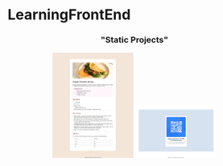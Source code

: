 # LearningFrontEnd

<h3 align="center">"Static Projects"</h3>
<p align="center">
  <a href = "https://anushka-gupte.github.io/LearningFrontEnd/Projects/RecipePage/" ><img src = "./ProjectImages/RecipePage.jpeg" width="32%" alt="RecipePage"/></a>
  <a href = "https://anushka-gupte.github.io/LearningFrontEnd/Projects/qr-code/"><img src = "./ProjectImages/qr-code.jpeg" width="32%" alt="qr-code"/></a>
</p>
